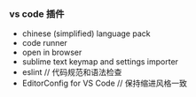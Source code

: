 ### vs code 插件

- chinese (simplified) language pack
- code runner
- open in browser
- sublime text keymap and settings importer
- eslint  // 代码规范和语法检查
- EditorConfig for VS Code // 保持缩进风格一致